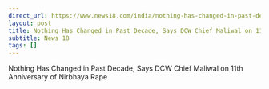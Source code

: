 ```yaml
---
direct_url: https://www.news18.com/india/nothing-has-changed-in-past-decade-says-dcw-chief-maliwal-on-11th-anniversary-of-nirbhaya-rape-8706112.html
layout: post
title: Nothing Has Changed in Past Decade, Says DCW Chief Maliwal on 11th Anniversary of Nirbhaya Rape
subtitle: News 18
tags: []
---
```


Nothing Has Changed in Past Decade, Says DCW Chief Maliwal on 11th Anniversary of Nirbhaya Rape
